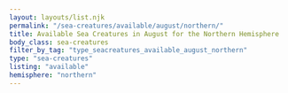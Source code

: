 ```yaml
---
layout: layouts/list.njk
permalink: "/sea-creatures/available/august/northern/"
title: Available Sea Creatures in August for the Northern Hemisphere
body_class: sea-creatures
filter_by_tag: "type_seacreatures_available_august_northern"
type: "sea-creatures"
listing: "available"
hemisphere: "northern"
---
```

